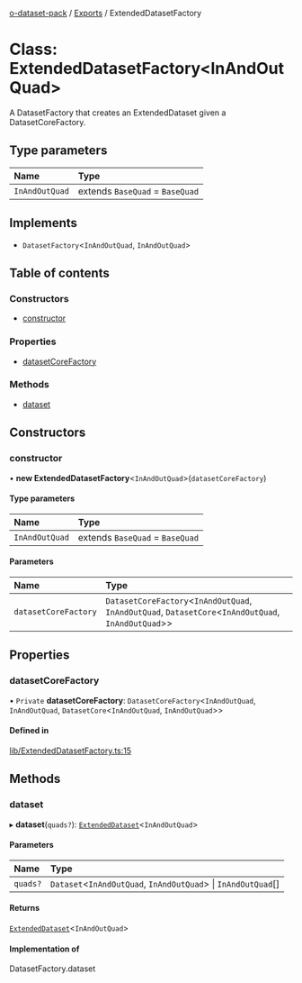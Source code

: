 [o-dataset-pack](../README.md) / [Exports](../modules.md) / ExtendedDatasetFactory

# Class: ExtendedDatasetFactory<InAndOutQuad\>

A DatasetFactory that creates an ExtendedDataset given a DatasetCoreFactory.

## Type parameters

| Name | Type |
| :------ | :------ |
| `InAndOutQuad` | extends `BaseQuad` = `BaseQuad` |

## Implements

- `DatasetFactory`<`InAndOutQuad`, `InAndOutQuad`\>

## Table of contents

### Constructors

- [constructor](ExtendedDatasetFactory.md#constructor)

### Properties

- [datasetCoreFactory](ExtendedDatasetFactory.md#datasetcorefactory)

### Methods

- [dataset](ExtendedDatasetFactory.md#dataset)

## Constructors

### constructor

• **new ExtendedDatasetFactory**<`InAndOutQuad`\>(`datasetCoreFactory`)

#### Type parameters

| Name | Type |
| :------ | :------ |
| `InAndOutQuad` | extends `BaseQuad` = `BaseQuad` |

#### Parameters

| Name | Type |
| :------ | :------ |
| `datasetCoreFactory` | `DatasetCoreFactory`<`InAndOutQuad`, `InAndOutQuad`, `DatasetCore`<`InAndOutQuad`, `InAndOutQuad`\>\> |

## Properties

### datasetCoreFactory

• `Private` **datasetCoreFactory**: `DatasetCoreFactory`<`InAndOutQuad`, `InAndOutQuad`, `DatasetCore`<`InAndOutQuad`, `InAndOutQuad`\>\>

#### Defined in

[lib/ExtendedDatasetFactory.ts:15](https://github.com/o-development/o-dataset-pack/blob/c640ede/lib/ExtendedDatasetFactory.ts#L15)

## Methods

### dataset

▸ **dataset**(`quads?`): [`ExtendedDataset`](ExtendedDataset.md)<`InAndOutQuad`\>

#### Parameters

| Name | Type |
| :------ | :------ |
| `quads?` | `Dataset`<`InAndOutQuad`, `InAndOutQuad`\> \| `InAndOutQuad`[] |

#### Returns

[`ExtendedDataset`](ExtendedDataset.md)<`InAndOutQuad`\>

#### Implementation of

DatasetFactory.dataset
